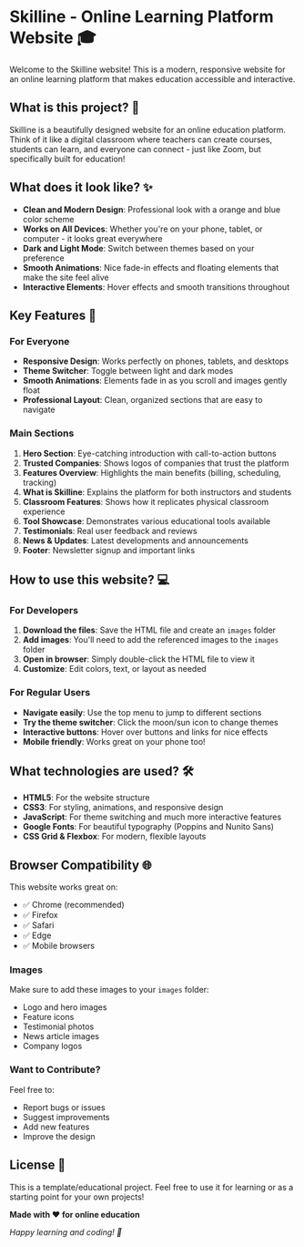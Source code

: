 # Skilline - Online Learning Platform Website 🎓

Welcome to the Skilline website! This is a modern, responsive website for an online learning platform that makes education accessible and interactive.

## What is this project? 🤔

Skilline is a beautifully designed website for an online education platform. Think of it like a digital classroom where teachers can create courses, students can learn, and everyone can connect - just like Zoom, but specifically built for education!

## What does it look like? ✨

- **Clean and Modern Design**: Professional look with a orange and blue color scheme
- **Works on All Devices**: Whether you're on your phone, tablet, or computer - it looks great everywhere
- **Dark and Light Mode**: Switch between themes based on your preference
- **Smooth Animations**: Nice fade-in effects and floating elements that make the site feel alive
- **Interactive Elements**: Hover effects and smooth transitions throughout

## Key Features 🚀

### For Everyone
- **Responsive Design**: Works perfectly on phones, tablets, and desktops
- **Theme Switcher**: Toggle between light and dark modes
- **Smooth Animations**: Elements fade in as you scroll and images gently float
- **Professional Layout**: Clean, organized sections that are easy to navigate

### Main Sections
1. **Hero Section**: Eye-catching introduction with call-to-action buttons
2. **Trusted Companies**: Shows logos of companies that trust the platform
3. **Features Overview**: Highlights the main benefits (billing, scheduling, tracking)
4. **What is Skilline**: Explains the platform for both instructors and students
5. **Classroom Features**: Shows how it replicates physical classroom experience
6. **Tool Showcase**: Demonstrates various educational tools available
7. **Testimonials**: Real user feedback and reviews
8. **News & Updates**: Latest developments and announcements
9. **Footer**: Newsletter signup and important links

## How to use this website? 💻

### For Developers
1. **Download the files**: Save the HTML file and create an `images` folder
2. **Add images**: You'll need to add the referenced images to the `images` folder
3. **Open in browser**: Simply double-click the HTML file to view it
4. **Customize**: Edit colors, text, or layout as  needed

### For Regular Users
- **Navigate easily**: Use the top menu to jump to different sections
- **Try the theme switcher**: Click the moon/sun icon to change themes
- **Interactive buttons**: Hover over buttons and links for nice effects
- **Mobile friendly**: Works great on your phone too!

## What technologies are used? 🛠️

- **HTML5**: For the website structure
- **CSS3**: For styling, animations, and responsive design
- **JavaScript**: For theme switching and much more interactive features
- **Google Fonts**: For beautiful typography (Poppins and Nunito Sans)
- **CSS Grid & Flexbox**: For modern, flexible layouts

## Browser Compatibility 🌐

This website works great on:
- ✅ Chrome (recommended)
- ✅ Firefox
- ✅ Safari
- ✅ Edge
- ✅ Mobile browsers


### Images
Make sure to add these images to your `images` folder:
- Logo and hero images
- Feature icons
- Testimonial photos
- News article images
- Company logos


### Want to Contribute?
Feel free to:
- Report bugs or issues
- Suggest improvements
- Add new features
- Improve the design

## License 📄

This is a template/educational project. Feel free to use it for learning or as a starting point for your own projects!


**Made with ❤️ for online education**

*Happy learning and coding! 🚀*